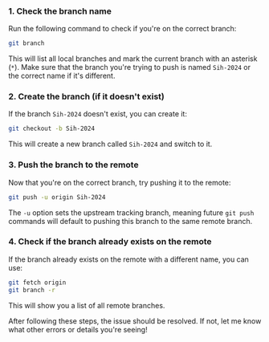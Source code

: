 

### 1. **Check the branch name**
   Run the following command to check if you're on the correct branch:
   ```bash
   git branch
   ```
   This will list all local branches and mark the current branch with an asterisk (`*`). Make sure that the branch you're trying to push is named `Sih-2024` or the correct name if it's different.

### 2. **Create the branch (if it doesn't exist)**
   If the branch `Sih-2024` doesn't exist, you can create it:
   ```bash
   git checkout -b Sih-2024
   ```
   This will create a new branch called `Sih-2024` and switch to it.

### 3. **Push the branch to the remote**
   Now that you're on the correct branch, try pushing it to the remote:
   ```bash
   git push -u origin Sih-2024
   ```
   The `-u` option sets the upstream tracking branch, meaning future `git push` commands will default to pushing this branch to the same remote branch.

### 4. **Check if the branch already exists on the remote**
   If the branch already exists on the remote with a different name, you can use:
   ```bash
   git fetch origin
   git branch -r
   ```
   This will show you a list of all remote branches.

After following these steps, the issue should be resolved. If not, let me know what other errors or details you're seeing!
